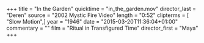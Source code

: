 +++
title = "In the Garden"
quicktime = "in_the_garden.mov"
director_last = "Deren"
source = "2002 Mystic Fire Video"
length = "0:52"
clipterms = [ "Slow Motion",]
year = "1946"
date = "2015-03-20T11:36:04+01:00"
commentary = ""
film = "Ritual in Transfigured Time"
director_first = "Maya"
+++
